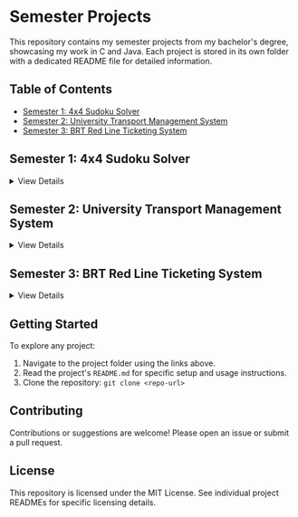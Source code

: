 # Semester Projects

This repository contains my semester projects from my bachelor's degree, showcasing my work in C and Java. Each project is stored in its own folder with a dedicated README file for detailed information.

## Table of Contents
- [Semester 1: 4x4 Sudoku Solver](#semester-1-4x4-sudoku-solver)
- [Semester 2: University Transport Management System](#semester-2-university-transport-management-system)
- [Semester 3: BRT Red Line Ticketing System](#semester-3-brt-red-line-ticketing-system)

## Semester 1: 4x4 Sudoku Solver
<details>
<summary>View Details</summary>

- **Language**: C
- **Description**: A command-line application that solves a 4x4 Sudoku puzzle using a backtracking algorithm.
- **Key Features**:
  - Input validation for Sudoku rules.
  - Backtracking algorithm for puzzle solving.
  - Step-by-step visualization of the solving process.
  - Persistent storage using file I/O.
- **Navigation**: [Semester 1 Project Folder](./Semester%201%20Project/)
- **Details**: See [Semester 1 Project/README.md](./Semester%201%20Project/README.md) for installation and usage instructions.

</details>

## Semester 2: University Transport Management System
<details>
<summary>View Details</summary>

- **Language**: Java
- **Description**: A desktop application to manage drivers, students, and routes for a university transportation system.
- **Key Features**:
  - Add, update, and delete driver and student records.
  - Manage route information.
  - GUI built with Java Swing.
  - File-based storage for data persistence.
- **Navigation**: [Semester 2 Project Folder](./Semester%202%20Project/)
- **Details**: See [Semester 2 Project/README.md](./Semester%202%20Project/README.md) for installation and usage instructions.

</details>

## Semester 3: BRT Red Line Ticketing System
<details>
<summary>View Details</summary>

- **Language**: Java
- **Description**: A ticketing system for the BRT Red Line, allowing users to book seats and manage travel history.
- **Key Features**:
  - Gender-based seat booking.
  - Travel history tracking.
  - Built with Java Swing for a desktop interface.
  - File-based storage for seat availability and user data.
- **Navigation**: [Semester 3 Project Folder](./Semester%203%20Project/)
- **Details**: See [Semester 3 Project/README.md](./Semester%203%20Project/README.md) for installation and usage instructions.

</details>

## Getting Started
To explore any project:
1. Navigate to the project folder using the links above.
2. Read the project's `README.md` for specific setup and usage instructions.
3. Clone the repository: `git clone <repo-url>`

## Contributing
Contributions or suggestions are welcome! Please open an issue or submit a pull request.

## License
This repository is licensed under the MIT License. See individual project READMEs for specific licensing details.